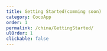 ```yaml
---
title: Getting Started(comming soon)
category: CocoApp
order: 1
permalink: /china/GettingStarted/
ulOrder: 1
clickable: false
---
```



